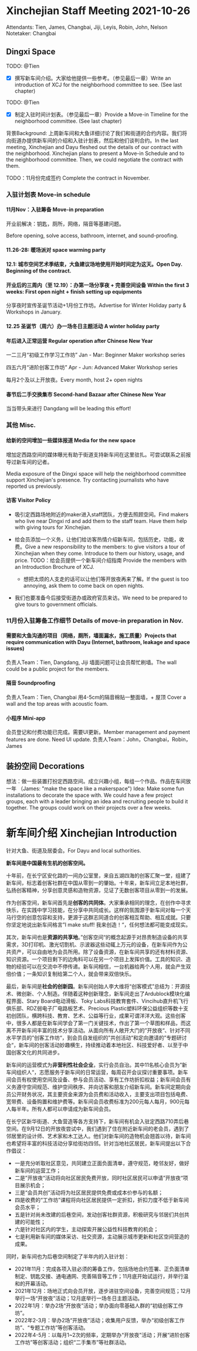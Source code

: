 Xinchejian Staff Meeting 2021-10-26
=========

Attendants: Tien, James, Changbai, Jiji, Leyis, Robin, John, Nelson
Notetaker: Changbai



## Dingxi Space

TODO: @Tien

- [x] 撰写新车间介绍。大家给他提供一些参考。（参见最后一章）Write an introduction of XCJ for the neighborhood committee to see. (See last chapter)

TODO: @Tien 

- [x] 制定入驻时间计划表。（参见最后一章）Provide a Move-in Timeline for the neighborhood committee. (See last chapter)

背景Background: 上周新车间和大鱼详细讨论了我们和街道的合约内容。我们将向街道办提供新车间的介绍和入驻计划表，然后和他们谈判合约。In the last meeting, Xinchejian and Dayu fleshed out the details of our contract with the neighborhood. 
Xinchejian plans to present a Move-in Schedule and  to the neighborhood committee. Then, we could negotiate the contract with them.



TODO：11月份完成签约 Complete the contract in November.

### 入驻计划表 Move-in schedule

#### 11月Nov：入驻筹备 Move-in preparation
开业前解决：钥匙，厕所，网络，隔音等基建问题。

Before opening, solve access, bathroom, internet, and sound-proofing.

#### 11.26-28: 暖场派对 space warming party
#### 12.1: 城市空间艺术季结束，大鱼建议场地使用开始时间定为这天。Open Day. Beginning of the contract.
#### 开业后的三周内（至 12.19）：办第一场分享夜 + 完善空间设备 Within the first 3 weeks: First open night + finish setting up equipments
分享夜时宣传圣诞节活动+1月份工作坊。Advertise for Winter Holiday party & Workshops in January.

#### 12.25 圣诞节（周六）办一场冬日主题活动 A winter holiday party

#### 年后进入正常运营 Regular operation after Chinese New Year
一二三月“初级工作学习工作坊” Jan - Mar: Beginner Maker workshop series

四五六月“进阶创客工作坊” Apr - Jun: Advanced Maker Workshop series

每月2个及以上开放夜。Every month, host 2+ open nights

#### 春节后二手交换集市 Second-hand Bazaar after Chinese New Year
当当带头来进行 Dangdang will be leading this effort!


### 其他 Misc.

#### 给新的空间增加一些媒体报道 Media for the new space

增加定西路空间的媒体曝光有助于街道支持新车间在这里驻扎。可尝试联系之前报导过新车间的记者。

Media exposure of the Dingxi space will help the neighborhood committee support Xinchejian's presence. Try contacting journalists who have reported us previously.

#### 访客 Visitor Policy


- 吸引定西路场地附近的maker进入staff团队，方便去照顾空间。Find makers who live near Dingxi rd and add them to the staff team. Have them help with giving tours for Xinchejian.
- 给会员添加一个义务，让他们给访客热情介绍新车间，包括历史，功能，收费。Give a new responsibility to the members: to give visitors a tour of Xinchejian when they come. Introduce to them our history, usage, and price.
  TODO：给会员提供一个新车间介绍指南 Provide the members with an Introduction Brochure of XCJ.

  - 想把太烦的人支走的话可以让他们等开放夜再来了解。If the guest is too annoying, ask them to come back on open nights.
- 我们也要准备今后接受街道办或政府官员来访。We need to be prepared to give tours to government officials.


### 11月份入驻筹备工作细节 Details of move-in preparation in Nov.

#### 需要和大鱼沟通的项目（网络，厕所，墙面漏水，施工质量）Projects that require communication with Dayu (Internet, bathroom, leakage and space issues)

负责人Team：Tien, Dangdang, Jiji
墙面问题可让会员帮忙刷墙。The wall could be a public project for the members.

#### 隔音 Soundproofing

负责人Team：Tien, Changbai
用4-5cm的隔音棉贴一整面墙，+ 屋顶 Cover a wall and the top areas with acoustic foam.

#### 小程序 Mini-app

会员登记和付费功能已完成。需要UI更新。Member management and payment features are done. Need UI update.
负责人Team：John，Changbai，Robin，James




## 装扮空间 Decorations

想法：做一些装置打扮定西路空间。成立兴趣小组，每组一个作品。作品在车间放一年
（James: "make the space like a makerspace")
Idea: Make some fun installations to decorate the space with. We could have a few project groups, each with a leader bringing an idea and recruiting people to build it together. The groups could work on their projects over a few weeks.



# 新车间介绍 Xinchejian Introduction 

针对大鱼、街道及居委会。For Dayu and local suthorities.



**新车间是中国最有生机的创客空间。**

十年前，在长宁区安化路的一间办公室里，来自五湖四海的创客汇聚一堂，组建了新车间，标志着创客社群在中国从零到一的肇始。十年来，新车间立足本地社群，弘扬创客精神，分享创意灵感和造物资源，见证了无数创客项目从零到一的发展。

作为创客空间，新车间首先是**创客的共同体**。大家秉承相同的理念，在创作中寻求快乐，在实践中学习技能，在分享中共同成长。这样的氛围源于新车间对每一个天马行空的创意包容和支持，更源于这群志同道合的创客相互帮助、相互成就。只要你坚定地说出新车间格言”I make stuff! 我来创造！“，任何想法都可能变成现实。

其次，新车间也是**资源的共享地**。”创客空间“的概念起源于对昂贵制造设备的共享需求，3D打印机、激光切割机、示波器这些动辄上万元的设备，在新车间作为公共资产，可以自由地为会员所用。除了设备资源，在新车间共享的还有材料资源、知识资源。一个项目剩下的边角料可以在另一个项目上发挥价值。工具的知识、造物的经验可以在交流中不停传递。新车间相信，一台机器给两个人用，就会产生双倍价值；一条知识复制给第二个人，就会带来双倍快乐。

最后，新车间是**社会的创新园**。新车间创始人李大维将“创客模式”总结为：开源技术、微创新、个人制造。伴随着这种创新理念，新车间走出了Ardublock模块化编程界面、Stary Board电动滑板、Toky Labs科技教育套件、Vincihub直升机飞行俱乐部、RDZ弱电子厂电路板艺术、Precious Plastic塑料环保公益组织等数十支初创团队，横跨科技、教育、艺术、公益等行业，成果可谓洋洋大观。这些创客中，很多人都是在新车间学会了第一门关键技术，作出了第一个草图和样品，而这离不开新车间丰富的技术分享活动。从面向所有人敞开大门的”开放夜“、针对不同水平学员的”创客工作坊“，到会员自发组织的”共创活动“和定向邀请的”专题研讨会“，新车间的创客活动妙趣横生，持续推动着本地社区、科技爱好者、以至于中国创客文化的共同进步。

新车间的运营模式为**非营利性社会企业**，实行会员自治。其中11名核心会员为”新车间组织人“，志愿服务于新车间的日常运营，每周召开会议探讨重要事项。新车间会员有权使用空间及设备、参与会员活动、享有工作坊折扣权益；新车间会员有义务遵守空间规范、维护空间秩序、并向访客和朋友介绍新车间。新车间定期向会员公开财务状况，其主要资金来源为会员费和活动收入，主要支出项目包括电费、宽带费、设备购置和维护费等。新车间会员收费标准为200元每人每月，900元每人每半年。所有人都可以申请成为新车间会员。

在长宁区新华街道、大鱼营造等各方支持下，新车间有机会入驻定西路710弄后巷空间。在9月12日的开放夜尝试中，我们遇到了住在附近新车间的老会员，遇到了邻居里的设计师、艺术家和木工达人。他们对新车间的造物机会翘首以待，新车间也希望将丰富的科技活动分享给街坊四邻。针对当地社区居民，新车间提出以下合作倡议：

- 一是充分听取社区意见，共同建立正面负面清单，遵守规范，睦邻友好，做好新车间的运营工作；
- 二是”开放夜“活动将向社区居民免费开放，同时社区居民可以申请”开放夜“项目展示机会；
- 三是“会员共创”活动将为社区居民提供免费或成本价参与的名额；
- 四是收费的“工作坊”课程将向社区居民提供一定折扣，折扣力度不低于新车间会员水平；
- 五是针对尚未改建的后巷空间，发动创客社群资源，积极研究与邻居们共创共建的可能性；
- 六是针对社区内的学生，主动探索开展公益性科技教育的机会；
- 七是利用新车间的媒体采访、社交资源，主动展示城市更新和社区空间营造的成果。

同时，新车间也为后巷空间制定了半年内的入驻计划：

- 2021年11月：完成各项入驻必须的筹备工作，包括场地合约签署、正负面清单制定、钥匙交接、通电通网、完善隔音等工作；11月底开始试运行，并举行温和的开幕活动。
- 2021年12月：场地正式向会员开放，逐步进驻空间设备，完善空间规范；12月举行一场“开放夜”活动；12月底举行一场冬日主题活动。
- 2022年1月：举办2场“开放夜”活动；举办面向零基础人群的“初级创客工作坊”。
- 2022年2-3月：举办2场“开放夜”活动；收集用户反馈，举办“初级创客工作坊”、“专题工作坊”等创客活动。
- 2022年4-5月：以每月1~2次的频率，定期举办“开放夜”活动；开展“进阶创客工作坊”等创客活动；组织“二手集市”等社群活动。


